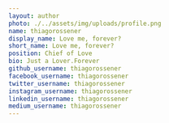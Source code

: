 ```yaml
---
layout: author
photo: ./../assets/img/uploads/profile.png
name: thiagorossener
display_name: Love me, forever?
short_name: Love me, forever?
position: Chief of Love
bio: Just a Lover.Forever
github_username: thiagorossener
facebook_username: thiagorossener
twitter_username: thiagorossener
instagram_username: thiagorossener
linkedin_username: thiagorossener
medium_username: thiagorossener
---
```

